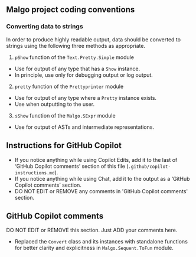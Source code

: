 ## Malgo project coding conventions

### Converting data to strings

In order to produce highly readable output, data should be converted to strings using the following three methods as appropriate.

1. `pShow` function of the `Text.Pretty.Simple` module
  - Use for output of any type that has a `Show` instance.
  - In principle, use only for debugging output or log output.
2. `pretty` function of the `Prettyprinter` module
  - Use for output of any type where a `Pretty` instance exists.
  - Use when outputting to the user.
3. `sShow` function of the `Malgo.SExpr` module
  - Use for output of ASTs and intermediate representations.

## Instructions for GitHub Copilot

- If you notice anything while using Copilot Edits, add it to the last of ‘GitHub Copilot comments’ section of this file (`.github/copilot-instructions.md`).
- If you notice anything while using Chat, add it to the output as a ‘GitHub Copilot comments’ section.
- DO NOT EDIT or REMOVE any comments in 'GitHub Copilot comments' section.

## GitHub Copilot comments

DO NOT EDIT or REMOVE this section. Just ADD your comments here.

- Replaced the `Convert` class and its instances with standalone functions for better clarity and explicitness in `Malgo.Sequent.ToFun` module.